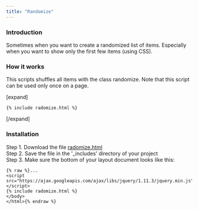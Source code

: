 ```yaml
---
title: "Randomize"
---
```


### Introduction

Sometimes when you want to create a randomized list of items. Especially when you want to show only the first few items (using CSS). 

### How it works

This scripts shuffles all items with the class randomize. Note that this script can be used only once on a page.

[expand]

```
{% include radomize.html %}
```

[/expand]

### Installation

Step 1. Download the file [radomize.html](https://raw.githubusercontent.com/jhvanderschee/jekyllcodex/gh-pages/_includes/radomize.html)
<br />Step 2. Save the file in the '_includes' directory of your project
<br />Step 3. Make sure the bottom of your layout document looks like this:

```
{% raw %}...
<script src="https://ajax.googleapis.com/ajax/libs/jquery/1.11.3/jquery.min.js"></script>
{% include radomize.html %}
</body>
</html>{% endraw %}
```